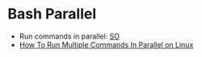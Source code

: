 # Bash Parallel

* Run commands in parallel: [SO](https://stackoverflow.com/a/42652097/125246)
* [How To Run Multiple Commands In Parallel on Linux](https://www.slashroot.in/how-run-multiple-commands-parallel-linux)